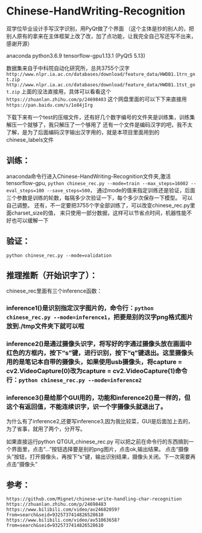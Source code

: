 # Chinese-HandWriting-Recognition
  双学位毕业设计手写汉字识别，用PyQt做了个界面
（这个主体是抄的别人的，把别人原有的拿来在主体框架上改了改，加了点功能，让我完全自己写还写不出来，感谢开源）

anaconda python3.6.9 tensorflow-gpu1.13.1 (PyQt5 5.13)

  数据集来自于中科院自动化研究所，总共3755个汉字
``http://www.nlpr.ia.ac.cn/databases/download/feature_data/HWDB1.1trn_gnt.zip``
``http://www.nlpr.ia.ac.cn/databases/download/feature_data/HWDB1.1tst_gnt.zip``
上面的没法直接用，具体可以看看这个``https://zhuanlan.zhihu.com/p/24698483``
这个网盘里面的可以下下来直接用``https://pan.baidu.com/s/1o84jIrg ``

下载下来有一个test的压缩文件，还有好几个数字编号的文件夹是训练集，训练集解压一个就够了，我只解压了一个够用了
还有一个文件是编码汉字的吧，我不太了解，是为了后面编码汉字输出汉字用的，就是本项目里面用到的 chinese_labels文件

##  训练：
  anaconda命令行进入Chinese-HandWriting-Recognition文件夹,激活tensorflow-gpu, 
  ``python chinese_rec.py --mode=train --max_steps=16002 --eval_steps=100 --save_steps=500``，
   通过mode的值来指定训练还是验证，后面三个参数是训练的轮数，每隔多少次验证一下，每个多少次保存一下模型。
   可以自己调整。
  还有，不一定要把3755个字全部训练了，可以改变chinese_rec.py里面charset_size的值， 来只使用一部分数据，这样可以节省点时间，机器性能不好也可以缓解一下

## 验证：
``python chinese_rec.py --mode=validation``

## 推理推断（开始识字了）：
chinese_rec里面有三个inference函数：

### inference1()是识别指定汉字图片的，命令行：``python chinese_rec.py --mode=inference1``，把要是别的汉字png格式图片放到./tmp文件夹下就可以啦

### inference2()是通过摄像头识字，将写好的字通过摄像头放在画面中红色的方框内，按下“s”键，进行识别，按下“q”键退出。这里摄像头用的是笔记本自带的摄像头，如果使用usb摄像头，将capture = cv2.VideoCapture(0)改为capture = cv2.VideoCapture(1)命令行：``python chinese_rec.py --mode=inference2``
  
### inference3()是给那个GUI用的，功能和inference2()是一样的，但这个有返回值，不能连续识字，识一个字摄像头就退出了。

为什么有了inference2,还要写inference3,因为我比较菜，GUI是后面加上去的，为了省事，就用了两个，分开写。

如果直接运行python QTGUI_chinese_rec.py 可以把之前在命令行的东西搞到一个界面里，点击“...”按钮选择要是别的png图片，点击ok,输出结果。
点击“摄像头”按钮，打开摄像头，再按下“s”键，输出识别结果，摄像头关闭。下一次需要再点击“摄像头”

## 参考：
``https://github.com/Mignet/chinese-write-handling-char-recognition``
``https://zhuanlan.zhihu.com/p/24698483``
``https://www.bilibili.com/video/av24682059?from=search&seid=9325737414826528610``
``https://www.bilibili.com/video/av51063658?from=search&seid=9325737414826528610``
